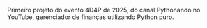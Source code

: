 Primeiro projeto do evento 4D4P de 2025, do canal Pythonando no YouTube, gerenciador de finanças utilizando Python puro.
